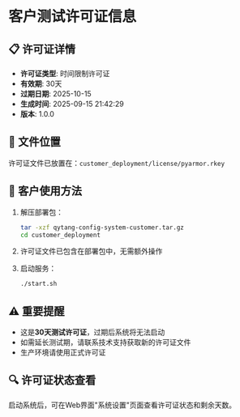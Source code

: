 # 客户测试许可证信息

## 📋 许可证详情

- **许可证类型**: 时间限制许可证
- **有效期**: 30天
- **过期日期**: 2025-10-15
- **生成时间**: 2025-09-15 21:42:29
- **版本**: 1.0.0

## 📁 文件位置

许可证文件已放置在：`customer_deployment/license/pyarmor.rkey`

## 🚀 客户使用方法

1. 解压部署包：
   ```bash
   tar -xzf qytang-config-system-customer.tar.gz
   cd customer_deployment
   ```

2. 许可证文件已包含在部署包中，无需额外操作

3. 启动服务：
   ```bash
   ./start.sh
   ```

## ⚠️ 重要提醒

- 这是**30天测试许可证**，过期后系统将无法启动
- 如需延长测试期，请联系技术支持获取新的许可证文件
- 生产环境请使用正式许可证

## 🔍 许可证状态查看

启动系统后，可在Web界面"系统设置"页面查看许可证状态和剩余天数。
